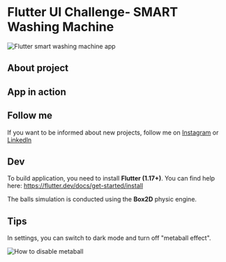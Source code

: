 # Flutter UI Challenge- SMART Washing Machine

![Flutter smart washing machine app](https://github.com/ALISCHILLER/Smart-washing-machine.git)

## About project

## App in action

## Follow me

If you want to be informed about new projects, follow me on [Instagram](https://www.instagram.com/programer._msa) or [Linkedln]()


## Dev

To build application, you need to install **Flutter (1.17+)**. You can find help here: https://flutter.dev/docs/get-started/install

The balls simulation is conducted using the **Box2D** physic engine.

## Tips

In settings, you can switch to dark mode and turn off "metaball effect".

![How to disable metaball](https://github.com/ALISCHILLER/Smart-washing-machine.git/raw/master/doc/img/settings.png)
